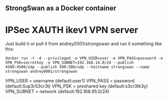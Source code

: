 ## StrongSwan as a Docker container

# IPSec XAUTH ikev1 VPN server

Just build it or pull it from andrey0001/strongswan and run it something like this:

```
docker run -t -d --privileged -e VPN_USER=user -e VPN_PASS=password -e VPN_PSK=secretkey -e VPN_SUBNET=192.168.14.0/24 --publish 4500:4500/udp --publish 500:500/udp --hostname strongswan --name strongswan andrey0001/strongswan
```

VPN_USER = username (default:user1)
VPN_PASS = password (default:Sup3rS3cr3t)
VPN_PSK = preshared key (default:s3cr3tk3y)
VPN_SUBNET = network (default:192.168.95.0/24)


